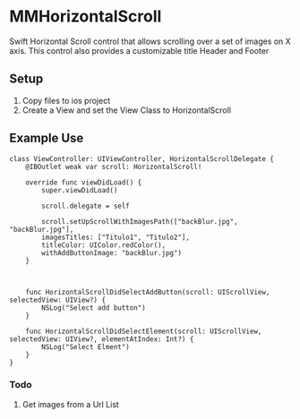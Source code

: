 # MMHorizontalScroll
Swift Horizontal Scroll control that allows scrolling over a set of images on X axis. This control also provides a customizable title Header and Footer

## Setup

1. Copy files to ios project
2. Create a View and set the View Class to HorizontalScroll


## Example Use

    class ViewController: UIViewController, HorizontalScrollDelegate {
        @IBOutlet weak var scroll: HorizontalScroll!
        
        override func viewDidLoad() {
            super.viewDidLoad()
            
            scroll.delegate = self
            
            scroll.setUpScrollWithImagesPath(["backBlur.jpg", "backBlur.jpg"],
            imagesTitles: ["Titulo1", "Titulo2"],
            titleColor: UIColor.redColor(),
            withAddButtonImage: "backBlur.jpg")
        }
    
    
    
        func HorizontalScrollDidSelectAddButton(scroll: UIScrollView, selectedView: UIView?) {
            NSLog("Select add button")
        }
    
        func HorizontalScrollDidSelectElement(scroll: UIScrollView, selectedView: UIView?, elementAtIndex: Int?) {
            NSLog("Select Elment")
        }
    }


### Todo

1. Get images from a Url List

